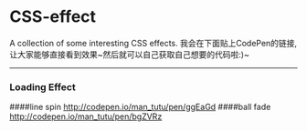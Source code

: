 CSS-effect
====
A collection of some interesting CSS effects. 
我会在下面贴上CodePen的链接,让大家能够直接看到效果~然后就可以自己获取自己想要的代码啦:)~

----

### Loading Effect
####line spin
http://codepen.io/man_tutu/pen/ggEaGd
####ball fade
http://codepen.io/man_tutu/pen/bgZVRz
